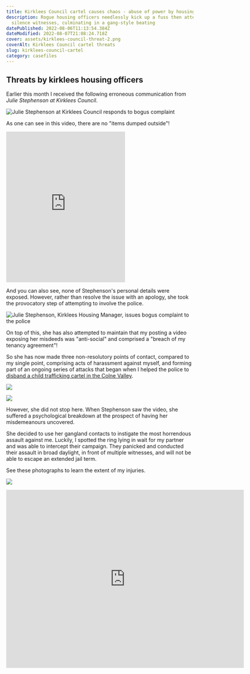 ```yaml
---
title: Kirklees Council cartel causes chaos - abuse of power by housing officers
description: Rogue housing officers needlessly kick up a fuss then attempt to
  silence witnesses, culminating in a gang-style beating
datePublished: 2022-08-06T11:13:54.384Z
dateModified: 2022-08-07T21:08:24.718Z
cover: assets/kirklees-council-threat-2.png
coverAlt: Kirklees Council cartel threats
slug: kirklees-council-cartel
category: casefiles
---
```

## Threats by kirklees housing officers

Earlier this month I received the following erroneous communication from *Julie Stephenson at Kirklees Council*.

![Julie Stephenson at Kirklees Council responds to bogus complaint](assets/kirklees-council-complaint.png)

As one can see in this video, there are no "items dumped outside"!

<iframe width="320" height="406" src="https://www.youtube.com/embed/RCN_DZ5qgjw" title="Incompetent housing manager Julie Stephenson, Kirklees, threatens tenant over a seeding bench!" frameborder="0" allow="accelerometer; autoplay; clipboard-write; encrypted-media; Julie Stephenson at Kirklees Council*gyroscope; picture-in-picture" allowfullscreen></iframe>

And you can also see, none of Stephenson's personal details were exposed. However, rather than resolve the issue with an apology, she took the provocatory step of attempting to involve the police.

![Julie Stephenson, Kirklees Housing Manager, issues bogus complaint to the police](assets/fireshot-capture-007-crime-reference_-13220366704-logicfish-gmail.com-gmail-mail.google.com.png)

On top of this, she has also attempted to maintain that my posting a video exposing her misdeeds was "anti-social" and comprised a "breach of my tenancy agreement"!

So she has now made three non-resolutory points of contact,  compared to my single point, comprising acts of harassment against myself, and forming part of an ongoing series of attacks that began when I helped the police to [disband a child trafficking cartel in the Colne Valley](https://disdroid.co.uk/carters-colne-valley-cartel).

![](assets/kirklees-council-threat-1.png)

![](assets/kirklees-council-threat-2.png)

However, she did not stop here. When Stephenson saw the video, she suffered a psychological breakdown at the prospect of having her misdemeanours uncovered.

She decided to use her gangland contacts to instigate the most horrendous assault against me. Luckily, I spotted the ring lying in wait for my partner and was able to intercept their campaign. They panicked and conducted their assault in broad daylight, in front of multiple witnesses, and will not be able to escape an extended jail term.

See these photographs to learn the extent of my injuries.

![](assets/20220714_045233-scorched-flesh-arm.jpg)

<iframe width="640" height="480" src="https://www.youtube.com/embed/B9XCKC9Cu-Y" title="2022 07 07 122328" frameborder="0" allow="accelerometer; autoplay; clipboard-write; encrypted-media; gyroscope; picture-in-picture" allowfullscreen></iframe>
